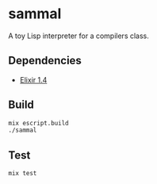 # sammal

A toy Lisp interpreter for a compilers class.

## Dependencies

- [Elixir 1.4](http://elixir-lang.org/install.html)

## Build

```bash
mix escript.build
./sammal
```

## Test

```bash
mix test
```
